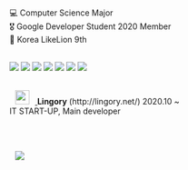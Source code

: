 💻 Computer Science Major <br>
🎖 Google Developer Student 2020 Member<br>
🦁 Korea LikeLion 9th <br><br>

 
<img src="https://img.shields.io/badge/Flutter-3766AB?style=flat-square&logo=flutter&logoColor=white"/></a> <img src="https://img.shields.io/badge/Dart-3766AB?style=flat-square&logo=dart&logoColor=white"/></a> <img src="https://img.shields.io/badge/React-3766AB?style=flat-square&logo=React&logoColor=white"/></a> <img src="https://img.shields.io/badge/JavaScript-3766AB?style=flat-square&logo=JavaScript&logoColor=white"/></a> <img src="https://img.shields.io/badge/Django-3766AB?style=flat-square&logo=Django&logoColor=white"/></a> <img src="https://img.shields.io/badge/Python-3766AB?style=flat-square&logo=Python&logoColor=white"/></a> <img src="https://img.shields.io/badge/Firebase-3766AB?style=flat-square&logo=Firebase&logoColor=white"/></a>

<br>

 <a href="http://lingory.net">
    <img 
        src="https://play-lh.googleusercontent.com/Tl08df19MlhTQFPky53PteQ2xD-MAUSzGNnGlPDV3xoKlh3ihYLsF54b51xIzlUC3CA=s360-rw",
         width=25px;
         height=25px;
        style="margin-left : 10px; margin-right : 10px;"/>
</a>
 <b>Lingory</b> (http://lingory.net/) 2020.10 ~ <br>
 IT START-UP, Main developer

<br><br>

<a href="https://muhly.tistory.com/">
    <img 
        src="http://img.shields.io/badge/-Tech%20Blog-655ced?style=flat&logo=github&link=https://muhly.tistory.com/"
        style="height : auto; margin-left : 10px; margin-right : 10px;"/>
</a>
